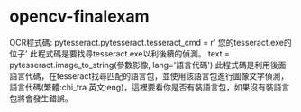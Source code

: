 # opencv-finalexam
OCR程式碼:
pytesseract.pytesseract.tesseract_cmd = r' 您的tesseract.exe的位子'
此程式碼是要找尋tesseract.exe以利後續的偵測。
text = pytesseract.image_to_string(參數影像, lang='語言代碼')
此程式碼是利用後面語言代碼，在tesseract找尋匹配的語言包，並使用該語言包進行圖像文字偵測，語言代碼(繁體:chi_tra 英文:eng)，這裡要看你是否有裝語言包，如果沒有裝語言包將會發生錯誤。
